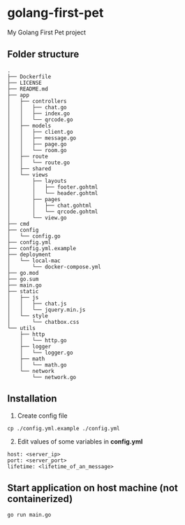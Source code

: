 # golang-first-pet
My Golang First Pet project

## Folder structure
```
.
├── Dockerfile
├── LICENSE
├── README.md
├── app
│   ├── controllers
│   │   ├── chat.go
│   │   ├── index.go
│   │   └── qrcode.go
│   ├── models
│   │   ├── client.go
│   │   ├── message.go
│   │   ├── page.go
│   │   └── room.go
│   ├── route
│   │   └── route.go
│   ├── shared
│   └── views
│       ├── layouts
│       │   ├── footer.gohtml
│       │   └── header.gohtml
│       ├── pages
│       │   ├── chat.gohtml
│       │   └── qrcode.gohtml
│       └── view.go
├── cmd
├── config
│   └── config.go
├── config.yml
├── config.yml.example
├── deployment
│   └── local-mac
│       └── docker-compose.yml
├── go.mod
├── go.sum
├── main.go
├── static
│   ├── js
│   │   ├── chat.js
│   │   └── jquery.min.js
│   └── style
│       └── chatbox.css
└── utils
    ├── http
    │   └── http.go
    ├── logger
    │   └── logger.go
    ├── math
    │   └── math.go
    └── network
        └── network.go

```

## Installation
1. Create config file
```
cp ./config.yml.example ./config.yml
```
2. Edit values of some variables in **config.yml**
```
host: <server_ip>
port: <server_port>
lifetime: <lifetime_of_an_message>
```

## Start application on host machine (not containerized)
```
go run main.go
```
